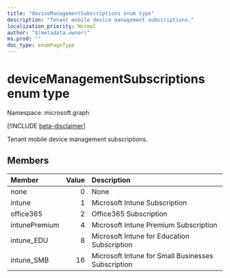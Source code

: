 ```yaml
---
title: "deviceManagementSubscriptions enum type"
description: "Tenant mobile device management subscriptions."
localization_priority: Normal
author: "$(metadata.owner)"
ms.prod: ""
doc_type: enumPageType
---
```


# deviceManagementSubscriptions enum type

Namespace: microsoft.graph

[!INCLUDE [beta-disclaimer](../../includes/beta-disclaimer.md)]

Tenant mobile device management subscriptions.

## Members

| Member        | Value | Description                                        |
| :------------ | ----: | :------------------------------------------------- |
| none          | 0     | None                                               |
| intune        | 1     | Microsoft Intune Subscription                      |
| office365     | 2     | Office365 Subscription                             |
| intunePremium | 4     | Microsoft Intune Premium Subscription              |
| intune_EDU    | 8     | Microsoft Intune for Education Subscription        |
| intune_SMB    | 16    | Microsoft Intune for Small Businesses Subscription |
